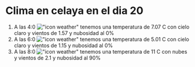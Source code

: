 # Clima en celaya en el dia 20

1. A las 4:0 !["icon weather"](http://openweathermap.org/img/w/01n.png) tenemos una temperatura de 7.07 C con cielo claro y  vientos de 1.57 y nubosidad al 0%
1. A las 6:0 !["icon weather"](http://openweathermap.org/img/w/01n.png) tenemos una temperatura de 5.01 C con cielo claro y  vientos de 1.15 y nubosidad al 0%
1. A las 8:0 !["icon weather"](http://openweathermap.org/img/w/04n.png) tenemos una temperatura de 11 C con nubes y  vientos de 2.1 y nubosidad al 90%
